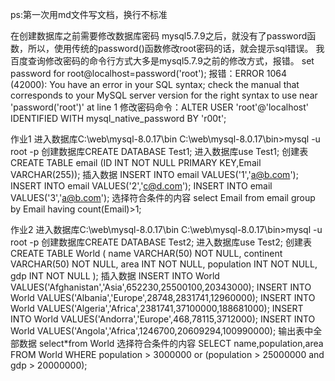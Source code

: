 ps:第一次用md文件写文档，换行不标准



在创建数据库之前需要修改数据库密码
  mysql5.7.9之后，就没有了password函数，所以，使用传统的password()函数修改root密码的话，就会提示sql错误。
 我百度查询修改密码的命令行方式大多是mysql5.7.9之前的修改方式，报错。
 set password for root@localhost=password('root');
 报错：ERROR 1064 (42000): You have an error in your SQL syntax; 
      check the manual that corresponds to your MySQL server version for the right syntax to use near 'password('root')' at line 1
 修改密码命令：ALTER USER 'root'@'localhost' IDENTIFIED WITH mysql_native_password BY 'r00t';


作业1
  进入数据库C:\web\mysql-8.0.17\bin
  C:\web\mysql-8.0.17\bin>mysql -u root -p
    创建数据库CREATE DATABASE Test1;
    进入数据库use Test1;
    创建表CREATE TABLE email (ID INT NOT NULL PRIMARY KEY,Email VARCHAR(255));
    插入数据 INSERT INTO email VALUES('1','a@b.com');
            INSERT INTO email VALUES('2','c@d.com');
            INSERT INTO email VALUES('3','a@b.com');
     选择符合条件的内容
     select Email from email group by Email having count(Email)>1;
     
作业2
   进入数据库C:\web\mysql-8.0.17\bin
  C:\web\mysql-8.0.17\bin>mysql -u root -p
    创建数据库CREATE DATABASE Test2;
    进入数据库use Test2;
    创建表CREATE TABLE World (
          name VARCHAR(50) NOT NULL,
          continent VARCHAR(50) NOT NULL,
          area INT NOT NULL,
          population INT NOT NULL,
          gdp INT NOT NULL
          );
    插入数据 
            INSERT INTO World
              VALUES('Afghanistan','Asia',652230,25500100,20343000);
            INSERT INTO World 
              VALUES('Albania','Europe',28748,2831741,12960000);
            INSERT INTO World 
              VALUES('Algeria','Africa',2381741,37100000,188681000);
            INSERT INTO World
              VALUES('Andorra','Europe',468,78115,3712000);
            INSERT INTO World
              VALUES('Angola','Africa',1246700,20609294,100990000);
     输出表中全部数据
            select*from World
     选择符合条件的内容
     SELECT name,population,area
     FROM World
     WHERE population > 3000000 or (population > 25000000 and gdp > 20000000);
     
